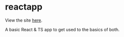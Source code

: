 # reactapp
View the site [here](https://andrei-react.vercel.app).

A basic React & TS app to get used to the basics of both.
